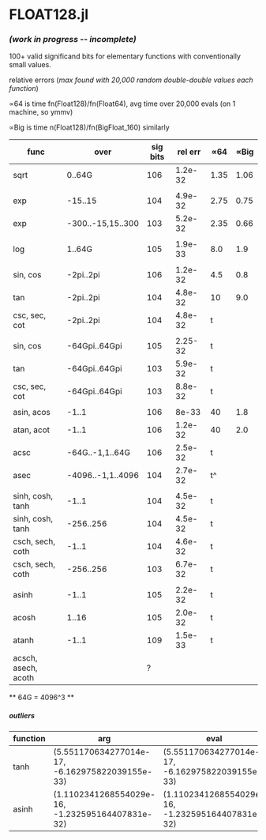 # FLOAT128.jl  
### *(work in progress -- incomplete)*
100+ valid significand bits for elementary functions with conventionally small values.

  relative errors (*max found with 20,000 random double-double values each function*)
  
  ∝64 is time fn(Float128)/fn(Float64), avg time over 20,000 evals (on 1 machine, so ymmv)
  
  ∝Big is time n(Float128)/fn(BigFloat_160)  similarly


| func | over | sig bits | rel err | ∝64 |  ∝Big |
|------|------|----------|---------|------|-------|
| sqrt | 0..64G | 106 | 1.2e-32 | 1.35 | 1.06 |
|      |             |     |       |  | |
| exp  | -15..15   | 104 | 4.9e-32 |2.75  | 0.75 |
| exp  | -300..-15,15..300   | 103 | 5.2e-32 |2.35| 0.66 |
|      |             |     |       | |
| log  |    1..64G   | 105 | 1.9e-33 |8.0 | 1.9 |
|      |             |     |       | |
| sin, cos  | -2pi..2pi   | 106 | 1.2e-32 | 4.5 | 0.8 |
| tan  | -2pi..2pi   | 104 | 4.8e-32 | 10 | 9.0 | 3.0 |
| csc, sec, cot | -2pi..2pi | 104 | 4.8e-32 | t | |
|      |             |     |       | |
| sin, cos  | -64Gpi..64Gpi   | 105 | 2.25-32 | t | |
| tan  | -64Gpi..64Gpi   | 103 | 5.9e-32 | t | |
| csc, sec, cot | -64Gpi..64Gpi | 103 | 8.8e-32 | t | |
|      |             |     |       |
| asin, acos  | -1..1     | 106 | 8e-33 | 40 | 1.8 |
| atan, acot  | -1..1   | 106 | 1.2e-32 | 40 | 2.0 |
| acsc  | -64G..-1,1..64G | 106  | 2.5e-32  | t | |
| asec  | -4096..-1,1..4096 | 104  | 2.7e-32  | t^ | |
|      |             |     |       |
| sinh, cosh, tanh  | -1..1   | 104 | 4.5e-32 | t | |
| sinh, cosh, tanh  | -256..256   | 104 | 4.5e-32 | t | |
| csch, sech, coth  | -1..1| 104  | 4.6e-32 | t | |
| csch, sech, coth  | -256..256   | 103 | 6.7e-32 | t | |
|      |            |     |       |
| asinh  | -1..1     | 105 | 2.2e-32 | t | |
| acosh  |  1..16     | 105 | 2.0e-32 | t | |
| atanh  | -1..1   | 109 | 1.5e-33 | t | |
| acsch, asech, acoth  | | ?  |  | |

** 64G = 4096^3 **

##### outliers
| function | arg | eval | true |
|----------|-----|------|------|
| tanh     |(5.551170634277014e-17, -6.162975822039155e-33) | (5.551170634277014e-17, -6.162975822039155e-33) | (5.551170634277013e-17, 6.162975822039155e-33) |
| asinh     |(1.1102341268554029e-16, -1.232595164407831e-32) | (1.1102341268554029e-16, -1.232595164407831e-32) | (1.1102341268554026e-16, 1.232595164407831e-32) |

  
